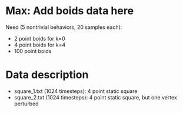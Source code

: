 # Max: Add boids data here
Need (5 nontrivial behaviors, 20 samples each): 
- 2 point boids for k=0
- 4 point boids for k=4
- 100 point boids

# Data description
- square_1.txt (1024 timesteps): 4 point static square
- square_2.txt (1024 timesteps): 4 point static square, but one vertex perturbed